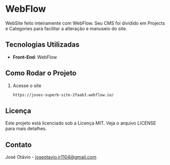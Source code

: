 # WebFlow
WebSite feito inteiramente com WebFlow. Seu CMS foi dividido em Projects e Categories para facilitar a alteração e manuseio do site. 

## Tecnologias Utilizadas
- **Front-End**: WebFlow

## Como Rodar o Projeto
1. Acesse o site
   ```bash
   https://joses-superb-site-2faab3.webflow.io/
   ```

## Licença
Este projeto está licenciado sob a Licença MIT. Veja o arquivo LICENSE para mais detalhes.

## Contato
José Otávio - joseotavio.jr1104@gmail.com
